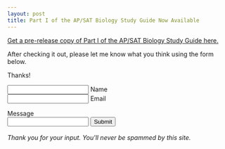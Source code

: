 ```yaml
---
layout: post
title: Part I of the AP/SAT Biology Study Guide Now Available
---
```


[Get a pre-release copy of Part I of the AP/SAT Biology Study Guide here.](https://drive.google.com/file/d/0B4DzvpepljOqNDVHdURvckxRZE0/view?usp=sharing)

After checking it out, please let me know what you think using the form below.  

Thanks!


<form action="https://getsimpleform.com/messages?form_api_token=456e9ba8d53c9fc92bb92ddfa08c9cf0" method="post">
  <!-- the redirect_to is optional, the form will redirect to the referrer on submission -->
  <input type='hidden' name='redirect_to' value=http://underworldscience.github.io/thankyou />
  <!-- all your input fields here.... -->
  <input type='text' name='name' /> Name <br />
  <input type='text' name='email' /> Email <br />
  
  Message <br />
  <input type='textarea' name='message' />
  <input type='submit' value='Submit' /> <br />
  <br />
  *Thank you for your input. You'll never be spammed by this site.*
</form>
